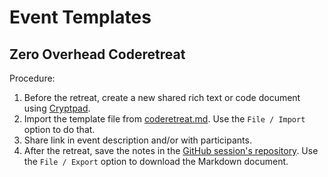 # Event Templates

## Zero Overhead Coderetreat

Procedure:
1. Before the retreat, create a new shared rich text or code document using
   [Cryptpad](https://pads.c3w.at/).
1. Import the template file from [coderetreat.md](coderetreat.md).
   Use the `File / Import` option to do that.
1. Share link in event description and/or with participants.
1. After the retreat, save the notes in the
   [GitHub session's repository](https://github.com/swkWien/sessions).
   Use the `File / Export` option to download the Markdown document.
